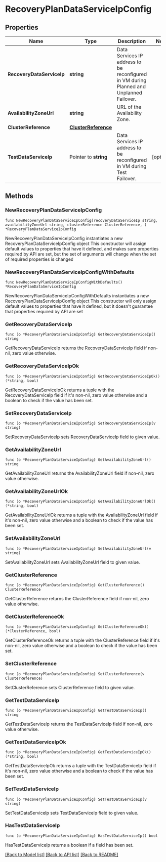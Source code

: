 # RecoveryPlanDataServiceIpConfig

## Properties

Name | Type | Description | Notes
------------ | ------------- | ------------- | -------------
**RecoveryDataServiceIp** | **string** | Data Services IP address to be reconfigured in VM during Planned and Unplanned Failover.  | 
**AvailabilityZoneUrl** | **string** | URL of the Availability Zone. | 
**ClusterReference** | [**ClusterReference**](ClusterReference.md) |  | 
**TestDataServiceIp** | Pointer to **string** | Data Services IP address to be reconfigured in VM during Test Failover.  | [optional] 

## Methods

### NewRecoveryPlanDataServiceIpConfig

`func NewRecoveryPlanDataServiceIpConfig(recoveryDataServiceIp string, availabilityZoneUrl string, clusterReference ClusterReference, ) *RecoveryPlanDataServiceIpConfig`

NewRecoveryPlanDataServiceIpConfig instantiates a new RecoveryPlanDataServiceIpConfig object
This constructor will assign default values to properties that have it defined,
and makes sure properties required by API are set, but the set of arguments
will change when the set of required properties is changed

### NewRecoveryPlanDataServiceIpConfigWithDefaults

`func NewRecoveryPlanDataServiceIpConfigWithDefaults() *RecoveryPlanDataServiceIpConfig`

NewRecoveryPlanDataServiceIpConfigWithDefaults instantiates a new RecoveryPlanDataServiceIpConfig object
This constructor will only assign default values to properties that have it defined,
but it doesn't guarantee that properties required by API are set

### GetRecoveryDataServiceIp

`func (o *RecoveryPlanDataServiceIpConfig) GetRecoveryDataServiceIp() string`

GetRecoveryDataServiceIp returns the RecoveryDataServiceIp field if non-nil, zero value otherwise.

### GetRecoveryDataServiceIpOk

`func (o *RecoveryPlanDataServiceIpConfig) GetRecoveryDataServiceIpOk() (*string, bool)`

GetRecoveryDataServiceIpOk returns a tuple with the RecoveryDataServiceIp field if it's non-nil, zero value otherwise
and a boolean to check if the value has been set.

### SetRecoveryDataServiceIp

`func (o *RecoveryPlanDataServiceIpConfig) SetRecoveryDataServiceIp(v string)`

SetRecoveryDataServiceIp sets RecoveryDataServiceIp field to given value.


### GetAvailabilityZoneUrl

`func (o *RecoveryPlanDataServiceIpConfig) GetAvailabilityZoneUrl() string`

GetAvailabilityZoneUrl returns the AvailabilityZoneUrl field if non-nil, zero value otherwise.

### GetAvailabilityZoneUrlOk

`func (o *RecoveryPlanDataServiceIpConfig) GetAvailabilityZoneUrlOk() (*string, bool)`

GetAvailabilityZoneUrlOk returns a tuple with the AvailabilityZoneUrl field if it's non-nil, zero value otherwise
and a boolean to check if the value has been set.

### SetAvailabilityZoneUrl

`func (o *RecoveryPlanDataServiceIpConfig) SetAvailabilityZoneUrl(v string)`

SetAvailabilityZoneUrl sets AvailabilityZoneUrl field to given value.


### GetClusterReference

`func (o *RecoveryPlanDataServiceIpConfig) GetClusterReference() ClusterReference`

GetClusterReference returns the ClusterReference field if non-nil, zero value otherwise.

### GetClusterReferenceOk

`func (o *RecoveryPlanDataServiceIpConfig) GetClusterReferenceOk() (*ClusterReference, bool)`

GetClusterReferenceOk returns a tuple with the ClusterReference field if it's non-nil, zero value otherwise
and a boolean to check if the value has been set.

### SetClusterReference

`func (o *RecoveryPlanDataServiceIpConfig) SetClusterReference(v ClusterReference)`

SetClusterReference sets ClusterReference field to given value.


### GetTestDataServiceIp

`func (o *RecoveryPlanDataServiceIpConfig) GetTestDataServiceIp() string`

GetTestDataServiceIp returns the TestDataServiceIp field if non-nil, zero value otherwise.

### GetTestDataServiceIpOk

`func (o *RecoveryPlanDataServiceIpConfig) GetTestDataServiceIpOk() (*string, bool)`

GetTestDataServiceIpOk returns a tuple with the TestDataServiceIp field if it's non-nil, zero value otherwise
and a boolean to check if the value has been set.

### SetTestDataServiceIp

`func (o *RecoveryPlanDataServiceIpConfig) SetTestDataServiceIp(v string)`

SetTestDataServiceIp sets TestDataServiceIp field to given value.

### HasTestDataServiceIp

`func (o *RecoveryPlanDataServiceIpConfig) HasTestDataServiceIp() bool`

HasTestDataServiceIp returns a boolean if a field has been set.


[[Back to Model list]](../README.md#documentation-for-models) [[Back to API list]](../README.md#documentation-for-api-endpoints) [[Back to README]](../README.md)


